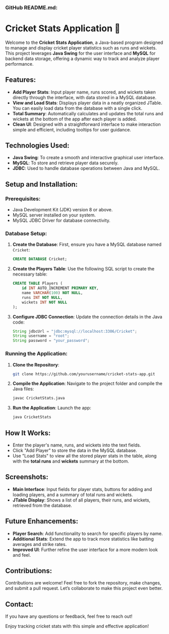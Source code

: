 ### GitHub README.md:

# Cricket Stats Application 🏏

Welcome to the **Cricket Stats Application**, a Java-based program designed to manage and display cricket player statistics such as runs and wickets. This project leverages **Java Swing** for the user interface and **MySQL** for backend data storage, offering a dynamic way to track and analyze player performance.

## Features:
- **Add Player Stats**: Input player name, runs scored, and wickets taken directly through the interface, with data stored in a MySQL database.
- **View and Load Stats**: Displays player data in a neatly organized JTable. You can easily load data from the database with a single click.
- **Total Summary**: Automatically calculates and updates the total runs and wickets at the bottom of the app after each player is added.
- **Clean UI**: Designed with a straightforward interface to make interaction simple and efficient, including tooltips for user guidance.

## Technologies Used:
- **Java Swing**: To create a smooth and interactive graphical user interface.
- **MySQL**: To store and retrieve player data securely.
- **JDBC**: Used to handle database operations between Java and MySQL.

## Setup and Installation:

### Prerequisites:
- Java Development Kit (JDK) version 8 or above.
- MySQL server installed on your system.
- MySQL JDBC Driver for database connectivity.

### Database Setup:
1. **Create the Database**:
   First, ensure you have a MySQL database named `Cricket`:
   ```sql
   CREATE DATABASE Cricket;
   ```
2. **Create the Players Table**:
   Use the following SQL script to create the necessary table:
   ```sql
   CREATE TABLE Players (
       id INT AUTO_INCREMENT PRIMARY KEY,
       name VARCHAR(100) NOT NULL,
       runs INT NOT NULL,
       wickets INT NOT NULL
   );
   ```
3. **Configure JDBC Connection**:
   Update the connection details in the Java code:
   ```java
   String jdbcUrl = "jdbc:mysql://localhost:3306/Cricket";
   String username = "root";
   String password = "your_password";
   ```

### Running the Application:
1. **Clone the Repository**:
   ```bash
   git clone https://github.com/yourusername/cricket-stats-app.git
   ```
2. **Compile the Application**:
   Navigate to the project folder and compile the Java files:
   ```bash
   javac CricketStats.java
   ```
3. **Run the Application**:
   Launch the app:
   ```bash
   java CricketStats
   ```

## How It Works:
- Enter the player's name, runs, and wickets into the text fields.
- Click "Add Player" to store the data in the MySQL database.
- Use "Load Stats" to view all the stored player stats in the table, along with the **total runs** and **wickets** summary at the bottom.

## Screenshots:

- **Main Interface**: Input fields for player stats, buttons for adding and loading players, and a summary of total runs and wickets.
- **JTable Display**: Shows a list of all players, their runs, and wickets, retrieved from the database.

## Future Enhancements:
- **Player Search**: Add functionality to search for specific players by name.
- **Additional Stats**: Extend the app to track more statistics like batting averages and strike rates.
- **Improved UI**: Further refine the user interface for a more modern look and feel.

## Contributions:
Contributions are welcome! Feel free to fork the repository, make changes, and submit a pull request. Let’s collaborate to make this project even better.

## Contact:
If you have any questions or feedback, feel free to reach out!

Enjoy tracking cricket stats with this simple and effective application!
